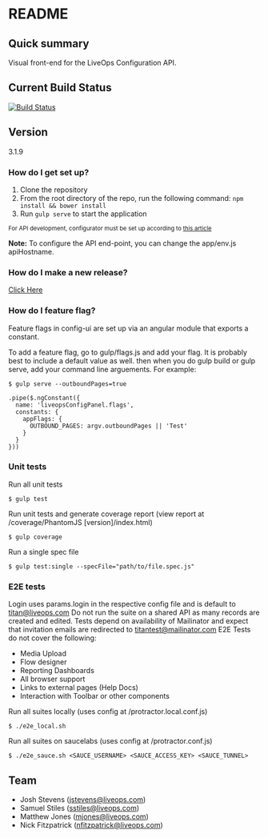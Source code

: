 # README #

## Quick summary ##
Visual front-end for the LiveOps Configuration API.

## Current Build Status ##
[![Build Status](https://vpn.liveopslabs.com/buildStatus/icon?job=config-ui)](http://jenkins.liveopslabs.com/job/config-ui/)

## Version ##
3.1.9

### How do I get set up? ###

1. Clone the repository
1. From the root directory of the repo, run the following command: `npm install && bower install`
1. Run `gulp serve` to start the application

<sub>For API development, configurator must be set up according to [this article](https://liveops.atlassian.net/wiki/display/TITAN/Local+Configurator+Environment+Setup)</sub>

**Note:** To configure the API end-point, you can change the app/env.js apiHostname.

### How do I make a new release? ###

[Click Here](https://liveops.atlassian.net/wiki/display/TITAN/Releasing+a+new+Config-UI)

### How do I feature flag? ###
Feature flags in config-ui are set up via an angular module that exports a constant.

To add a feature flag, go to gulp/flags.js and add your flag. It is probably best to include a default value as well. then when you do gulp build or gulp serve, add your command line arguements. For example:

```shell
$ gulp serve --outboundPages=true
```
```
.pipe($.ngConstant({
  name: 'liveopsConfigPanel.flags',
  constants: {
    appFlags: {
      OUTBOUND_PAGES: argv.outboundPages || 'Test'
    }
  }
}))
```

### Unit tests ###
Run all unit tests
```shell
$ gulp test
```

Run unit tests and generate coverage report (view report at /coverage/PhantomJS [version]/index.html)
```shell
$ gulp coverage
```

Run a single spec file
```shell
$ gulp test:single --specFile="path/to/file.spec.js"
```

### E2E tests ###
Login uses params.login in the respective config file and is default to titan@liveops.com
Do not run the suite on a shared API as many records are created and edited.
Tests depend on availability of Mailinator and expect that invitation emails are redirected to titantest@mailinator.com
E2E Tests do not cover the following:
* Media Upload
* Flow designer
* Reporting Dashboards
* All browser support
* Links to external pages (Help Docs)
* Interaction with Toolbar or other components

Run all suites locally (uses config at /protractor.local.conf.js)
```shell
$ ./e2e_local.sh
```

Run all suites on saucelabs (uses config at /protractor.conf.js)
```shell
$ ./e2e_sauce.sh <SAUCE_USERNAME> <SAUCE_ACCESS_KEY> <SAUCE_TUNNEL>
```

## Team ##
* Josh Stevens (jstevens@liveops.com)
* Samuel Stiles (sstiles@liveops.com)
* Matthew Jones (mjones@liveops.com)
* Nick Fitzpatrick (nfitzpatrick@liveops.com)
